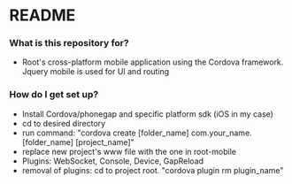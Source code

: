 # README #

### What is this repository for? ###

* Root's cross-platform mobile application using the Cordova framework. Jquery mobile is used for UI and routing

### How do I get set up? ###

* Install Cordova/phonegap and specific platform sdk (iOS in my case)
* cd to desired directory
* run command:  "cordova create [folder_name] com.your_name.[folder_name] [project_name]"
* replace new project's www file with the one in root-mobile
* Plugins: WebSocket, Console, Device, GapReload
* removal of plugins:  cd to project root.  "cordova plugin rm plugin_name"


